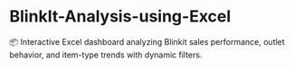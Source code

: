 # BlinkIt-Analysis-using-Excel
📦 Interactive Excel dashboard analyzing Blinkit sales performance, outlet behavior, and item-type trends with dynamic filters.

